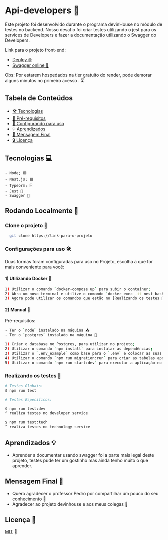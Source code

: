 # Api-developers 🚀

Este projeto foi desenvolvido durante o programa devinHouse no módulo de testes no backend. Nosso desafio foi criar testes utilizando o jest para os services de Developers e fazer a documentação utilizando o Swagger do Developers.

Link para o projeto front-end:

- [Deploy 🌐](https://api-developers-main.onrender.com)
- [Swagger online 📖](https://api-developers-main.onrender.com/api-docs)

Obs: Por estarem hospedados na tier gratuito do render, pode demorar alguns minutos no primeiro acesso . ⏳

## Tabela de Conteúdos

- [🛠️ Tecnologias](##Tecnologias)
- [🛒 Pré-requisitos](##Pré-requisitos)
- [🚀 Configurando para uso](##Rodando_localmente)
- [💡 Aprendizados](##Aprendizados)
- [📝 Mensagem Final](##Mensagem_Final)
- [🔒 Licença](##Licensas)

## Tecnologias 💻

    - Node; 🟩
    - Nest.js; 🟪
    - Typeorm; 🗄️
    - Jest 🧪
    - Swagger 📖

## Rodando Localmente 🚀

### Clone o projeto 📂

```bash
  git clone https://link-para-o-projeto
```

### Configurações para uso 🛠️

Duas formas foram configuradas para uso no Projeto, escolha a que for mais conveniente para você:

#### 1) Utilizando Docker 🐳

```bash
1) Utilizar o comando `docker-compose up` para subir o container;
2) Abra um novo terminal e utilize o comando `docker exec -it nest bash` para acessar o terminal do container;
3) Agora pode utilizar os comandos que estão no [Realizando os testes 🧪](#Realizando-os-testes)
```

#### 2) Manual 📝

Pré-requisitos:

```bash
- Ter o `node` instalado na máquina 📥
- Ter o `postgres` instalado na máquina 🐘
```

```bash
1) Criar o database no Postgres, para utilizar no projeto;
2) Utilizar o comando `npm install` para instalar as dependências;
3) Utilizar o `.env_example` como base para o `.env` e colocar as suas configurações;
4) Utilizar o comando `npm run migration:run` para criar as tabelas após a configuração das variáveis de ambiente no passo 3
5) Utilizar o comando `npm run start:dev` para executar a aplicação no ambiente de desenvolvimento.
```

### Realizando os testes 🧪

```bash
# Testes Globais:
$ npm run test

# Testes Especificos:

$ npm run test:dev
^ realiza testes no developer service

$ npm run test:tech
^ realiza testes no technology service


```

## Aprendizados 💡

- Aprender a documentar usando swagger foi a parte mais legal deste projeto, testes pude ter um gostinho mas ainda tenho muito o que aprender.

## Mensagem Final 💭

- Quero agradecer o professor Pedro por compartilhar um pouco do seu conhecimento 🙏
- Agradecer ao projeto devinhouse e aos meus colegas 👥

## Licença 📄

[MIT](https://choosealicense.com/licenses/mit/) 📜
